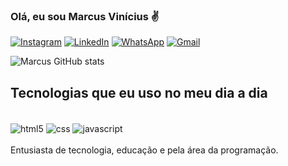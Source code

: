 ### Olá, eu sou Marcus Vinícius ✌️

[![Instagram](https://img.shields.io/badge/Instagram-E4405F?style=for-the-badge&logo=instagram&logoColor=white)](https://instagram.com/marcusvl_10)
[![LinkedIn](https://img.shields.io/badge/LinkedIn-0077B5?style=for-the-badge&logo=linkedin&logoColor=white)](https://www.linkedin.com/in/marcus-vinicius-de-lima/)
[![WhatsApp](https://img.shields.io/badge/WhatsApp-25D366?style=for-the-badge&logo=whatsapp&logoColor=white)](https://wa.me/5581998507164?text=Ol%C3%A1,%20Marcus)
[![Gmail](https://img.shields.io/badge/Gmail-D14836?style=for-the-badge&logo=gmail&logoColor=white)](https://wa.me/5581998507164?text=Ol%C3%A1,%20Marcus)

![Marcus GitHub stats](https://github-readme-stats.vercel.app/api?username=MarcusDevinicius&show_icons=true&theme=tokyonight)

## Tecnologias que eu uso no meu dia a dia

<div style="display: inline_block"><br/>
    <img align="center" alt=html5 src="https://img.shields.io/badge/HTML5-E34F26?style=for-the-badge&logo=html5&logoColor=white">
    <img align="center" alt=css src="https://img.shields.io/badge/CSS3-1572B6?style=for-the-badge&logo=css3&logoColor=white">
    <img align="center" alt=javascript src="https://img.shields.io/badge/JavaScript-323330?style=for-the-badge&logo=javascript&logoColor=F7DF1E">
</div><br>
Entusiasta de tecnologia, educação e pela área da programação.

